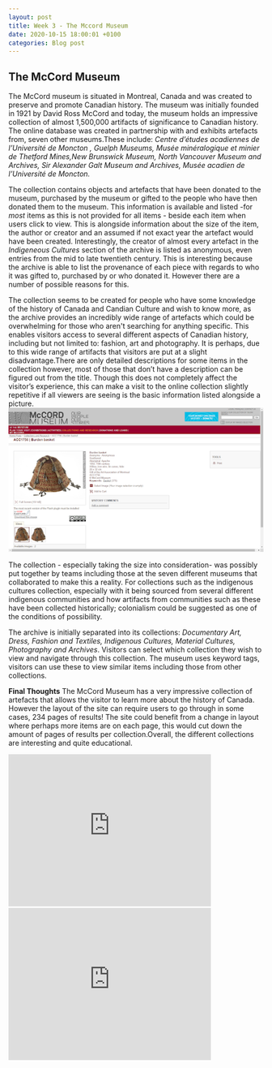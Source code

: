 ```yaml
---
layout: post
title: Week 3 - The Mccord Museum
date: 2020-10-15 18:00:01 +0100
categories: Blog post
---
```

## The McCord Museum
The McCord museum is situated in Montreal, Canada and was created to preserve and promote Canadian history. The museum was initially founded in 1921 by David Ross McCord and today, the museum holds an impressive collection of almost 1,500,000 artifacts of significance to Canadian history. The online database was created in partnership with and exhibits artefacts from, seven other museums.These include: *Centre d’études acadiennes de l’Université de Moncton , Guelph Museums, Musée minéralogique et minier de Thetford Mines,New Brunswick Museum, North Vancouver Museum and Archives, Sir Alexander Galt Museum and Archives, Musée acadien de l’Université de Moncton.*

The collection contains objects and artefacts that have been donated to the museum, purchased by the museum or gifted to the people who have then donated them to the museum. This information is available and listed 
-for *most* items as this is not provided for all items - beside each item when users click to view. This is alongside information about the size of the item, the author or creator and an assumed if not exact year the artefact would have been created. Interestingly, the creator of almost every artefact in the *Indigeneous Cultures* section of the archive is listed as anonymous, even entries from the mid to late twentieth century. This is interesting because the archive is able to list the provenance of each piece with regards to who it was gifted to, purchased by or who donated it. However there are a number of possible reasons for this.

The collection seems to be created for people who have some knowledge of the history of Canada and Candian
Culture and wish to know more, as the archive provides an incredibly wide range of artefacts which could 
be overwhelming for those who aren't searching for anything specific. This enables visitors access to several different aspects of Canadian history, including but not limited to: fashion, art and photography. It is perhaps, due to this wide range of artifacts that visitors are put at a slight disadvantage.There are only detailed descriptions for some items in the collection however, most of those that don’t have a description can be figured out from the title. Though this does not completely affect the visitor’s experience, this can make a visit to the online collection slightly repetitive  if all viewers are seeing is the basic information listed alongside a picture.
![Mccord Museum](\media\mccord.png)
            
The collection - especially taking the size into consideration- was possibly put together by teams including those at the seven different museums that collaborated to make this a reality. For collections such as the 
indigenous cultures collection, especially with it being sourced from several different indigenous communities  and how artifacts from communities such as these have been collected historically; colonialism could be suggested as one of the conditions of possibility.

The archive is initially separated into its collections: *Documentary Art, Dress, Fashion and Textiles, 
Indigenous Cultures, Material Cultures, Photography and Archives*. Visitors can select which collection 
they wish to view and navigate through this collection. The museum uses keyword tags, visitors can use these
to view similar items including those from other collections.

**Final Thoughts**
The McCord Museum has a very impressive collection of artefacts that allows the visitor to learn more about 
the history of Canada. However the layout of the site can require users to go through in some cases,  234 pages of results! 
The site could benefit from a change in layout where perhaps more items are on each page, this would  cut down the amount of pages of results per collection.Overall, the different collections are interesting and quite educational.
<iframe src="https://www.google.com/maps/embed?pb=!1m18!1m12!1m3!1d2796.2871457383676!2d-73.5755957844412!3d45.504297979101395!2m3!1f0!2f0!3f0!3m2!1i1024!2i768!4f13.1!3m3!1m2!1s0x4cb7b3ba1cfd0825%3A0xd1683b4ce04d0773!2sMcCord%20Museum!5e0!3m2!1sen!2suk!4v1602879138336!5m2!1sen!2suk" width="400" height="300" frameborder="0" style="border:0;" allowfullscreen="" aria-hidden="false" tabindex="0"></iframe>
 <iframe src="https://www.google.com/maps/embed?pb=!4v1602879267775!6m8!1m7!1sCAoSLEFGMVFpcE1xNUtiakxPWDJHS092OVozZkRvSnByc0xTYjNOaVY1NGp2QVkt!2m2!1d45.50441183219015!2d-73.57369650488289!3f142.06205774446335!4f-1.7306424356913652!5f0.7820865974627469" width="400" height="300" frameborder="0" style="border:0;" allowfullscreen="" aria-hidden="false" tabindex="0"></iframe>

